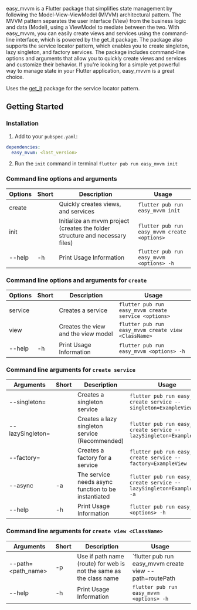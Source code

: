 easy_mvvm is a Flutter package that simplifies state management by following the Model-View-ViewModel (MVVM) architectural pattern. The MVVM pattern separates the user interface (View) from the business logic and data (Model), using a ViewModel to mediate between the two. With easy_mvvm, you can easily create views and services using the command-line interface, which is powered by the get_it package. The package also supports the service locator pattern, which enables you to create singleton, lazy singleton, and factory services. The package includes command-line options and arguments that allow you to quickly create views and services and customize their behavior. If you're looking for a simple yet powerful way to manage state in your Flutter application, easy_mvvm is a great choice.

Uses the [get_it](https://pub.dev/packages/get_it) package for the service locator pattern.

## Getting Started

### Installation

1) Add to your `pubspec.yaml`:

```yaml
dependencies:
  easy_mvvm: <last_version>
```

2) Run the `init` command in terminal `flutter pub run easy_mvvm init`

### Command line options and arguments

| Options | Short | Description                                                                   | Usage                                        |
|---------|-------|-------------------------------------------------------------------------------|----------------------------------------------|
| create  |       | Quickly creates views, and services                                           | `flutter pub run easy_mvvm init`             |
| init    |       | Initialize an mvvm project (creates the folder structure and necessary files) | `flutter pub run easy_mvvm create <options>` |
| --help  | -h    | Print Usage Information                                                       | `flutter pub run easy_mvvm <options> -h`     |

### Command line options and arguments for `create`
| Options | Short | Description                         | Usage                                                |
|---------|-------|-------------------------------------|------------------------------------------------------|
| service |       | Creates a service                   | `flutter pub run easy_mvvm create service <options>` |
| view    |       | Creates the view and the view model | `flutter pub run easy_mvvm create view <ClassName>`  |
| --help  | -h    | Print Usage Information             | `flutter pub run easy_mvvm <options> -h`             |

### Command line arguments for `create service`
| Arguments                   | Short | Description                                         | Usage                                                                     |
|-----------------------------|-------|-----------------------------------------------------|---------------------------------------------------------------------------|
| --singleton=<ClassName>     |       | Creates a singleton service                         | `flutter pub run easy_mvvm create service --singleton=ExampleView`        |
| --lazySingleton=<ClassName> |       | Creates a lazy singleton service (Recommended)      | `flutter pub run easy_mvvm create service --lazySingleton=ExampleView`    |
| --factory=<ClassName>       |       | Creates a factory for a service                     | `flutter pub run easy_mvvm create service --factory=ExampleView`          |
| --async                     | -a    | The service needs async function to be instantiated | `flutter pub run easy_mvvm create service --lazySingleton=ExampleView -a` |
| --help                      | -h    | Print Usage Information                             | `flutter pub run easy_mvvm <options> -h`                                  |

### Command line arguments for `create view <ClassName>`

| Arguments                   | Short | Description                                                        | Usage                                                               |
|-----------------------------|-------|--------------------------------------------------------------------|---------------------------------------------------------------------|
| --path=<path_name>          | -p    | Use if path name (route) for web is not the same as the class name | `flutter pub run easy_mvvm create view <ClassName> --path=routePath |
| --help                      | -h    | Print Usage Information                                            | `flutter pub run easy_mvvm <options> -h`                            |
